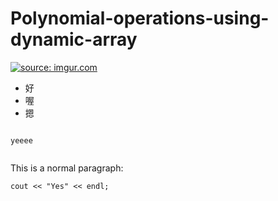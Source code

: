 # Polynomial-operations-using-dynamic-array


<a href="https://imgur.com/prXpuAX"><img src="https://i.imgur.com/prXpuAX.jpg?2"   title="source: imgur.com" /></a>

<ul>
  <li>好</li>
  <li>喔</li>
  <li>摁</li>

</ul>


<code>
yeeee

</code>

This is a normal paragraph:

    cout << "Yes" << endl;
    
   

